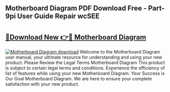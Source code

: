 ## Motherboard Diagram PDF Download Free - Part-9pi User Guide Repair wcSEE

# <h2><a href="http://dfkbzx.blite.top/?on=Motherboard+Diagram">🔗Download New 👉🔴 Motherboard Diagram</a></h2>

[![Motherboard Diagram download](https://i.imgur.com/lujVjoI.png)](http://dfkbzx.blite.top/?on=Motherboard+Diagram)
Welcome to the Motherboard Diagram user manual, your ultimate resource for understanding and using your new product. Please Review the Legal Terms Motherboard Diagram This product is subject to certain legal terms and conditions. Experience the efficiency of list of features while using your new Motherboard Diagram. Your Success is Our Goal Motherboard Diagram. We are here to ensure your complete satisfaction with your new product.
